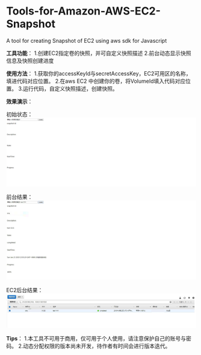 # Tools-for-Amazon-AWS-EC2-Snapshot
A tool for creating  Snapshot of EC2 using aws sdk for Javascript

**工具功能**：
1.创建EC2指定卷的快照，并可自定义快照描述
2.前台动态显示快照信息及快照创建进度


**使用方法**：
1.获取你的accessKeyId与secretAccessKey，EC2可用区的名称，填进代码对应位置。
2.在aws EC2 中创建你的卷，将VolumeId填入代码对应位置。
3.运行代码，自定义快照描述，创建快照。

**效果演示**：

初始状态：
![初始状态](https://github.com/genius9527/Tools-for-Amazon-AWS-EC2-Snapshot/blob/master/%E5%88%9D%E5%A7%8B%E7%8A%B6%E6%80%81.png)

前台结果：
![前台结果](https://github.com/genius9527/Tools-for-Amazon-AWS-EC2-Snapshot/blob/master/result1.jpg)

EC2后台结果：
![EC2后台结果](https://github.com/genius9527/Tools-for-Amazon-AWS-EC2-Snapshot/blob/master/result2.jpg)


**Tips**：
1.本工具不可用于商用，仅可用于个人使用，请注意保护自己的账号与密码。
2.动态分配权限的版本尚未开发，待作者有时间会进行版本迭代。
